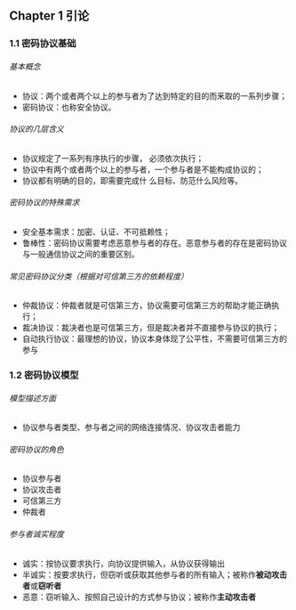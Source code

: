 ## Chapter 1 引论

### 1.1 密码协议基础

###### 基本概念

* 协议：两个或者两个以上的参与者为了达到特定的目的而釆取的一系列步骤；
* 密码协议：也称安全协议。

###### 协议的几层含义

* 协议规定了一系列有序执行的步骤， 必须依次执行；
* 协议中有两个或者两个以上的参与者，一个参与者是不能构成协议的；
* 协议都有明确的目的，即需要完成什 么目标、防范什么风险等。

###### 密码协议的特殊需求

* 安全基本需求：加密、认证、不可抵赖性；
* 鲁棒性：密码协议需要考虑恶意参与者的存在。恶意参与者的存在是密码协议与一般通信协议之间的重要区别。

###### 常见密码协议分类（根据对可信第三方的依赖程度）

* 仲裁协议：仲裁者就是可信第三方，协议需要可信第三方的帮助才能正确执行；
* 裁决协议：裁决者也是可信第三方，但是裁决者并不直接参与协议的执行；
* 自动执行协议：最理想的协议，协议本身体现了公平性，不需要可信第三方的参与

### 1.2 密码协议模型

###### 模型描述方面

* 协议参与者类型、参与者之间的网络连接情况、协议攻击者能力

###### 密码协议的角色

* 协议参与者
* 协议攻击者
* 可信第三方
* 仲裁者

###### 参与者诚实程度

* 诚实：按协议要求执行，向协议提供输入，从协议获得输出
* 半诚实：按要求执行，但窃听或获取其他参与者的所有输入；被称作**被动攻击者**或**窃听者**
* 恶意：窃听输入、按照自己设计的方式参与协议；被称作**主动攻击者**
